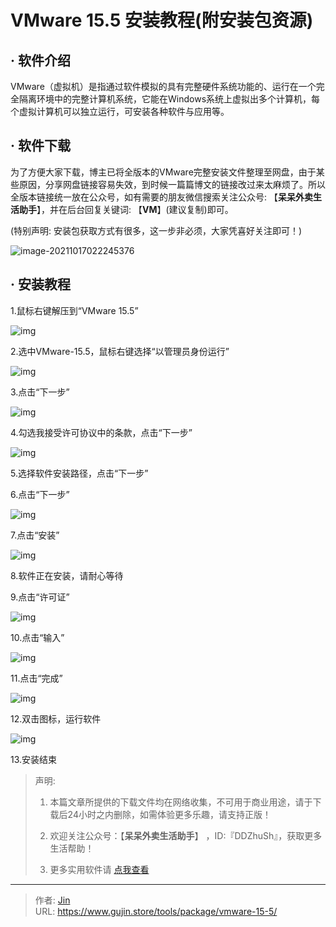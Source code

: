 # VMware 15.5 安装教程(附安装包资源)


## · 软件介绍
VMware（虚拟机）是指通过软件模拟的具有完整硬件系统功能的、运行在一个完全隔离环境中的完整计算机系统，它能在Windows系统上虚拟出多个计算机，每个虚拟计算机可以独立运行，可安装各种软件与应用等。


## · 软件下载
为了方便大家下载，博主已将全版本的VMware完整安装文件整理至网盘，由于某些原因，分享网盘链接容易失效，到时候一篇篇博文的链接改过来太麻烦了。所以全版本链接统一放在公众号，如有需要的朋友微信搜索关注公众号: 【**呆呆外卖生活助手**】，并在后台回复关键词: 【**VM**】(建议复制)即可。

(特别声明: 安装包获取方式有很多，这一步非必须，大家凭喜好关注即可！)

![image-20211017022245376](https://img.gujin.store/img/image-20211017022245376.png)

## · 安装教程

1.鼠标右键解压到“VMware 15.5”

![img](https://img.gujin.store/img/v2-ec4c563c95633d37e5f0c92421322e7e_720w.png)

2.选中VMware-15.5，鼠标右键选择“以管理员身份运行”

![img](https://img.gujin.store/img/v2-f98b1d1a5a563be7e9b42e4e3b4f9cbe_720w.png)

3.点击“下一步”

![img](https://img.gujin.store/img/v2-9a461f78fe752f0b9a58281cb63964f0_720w.png)

4.勾选我接受许可协议中的条款，点击“下一步”

![img](https://img.gujin.store/img/v2-3bd226032f3a42373e6120596a3a63ce_720w.png)

5.选择软件安装路径，点击“下一步”

6.点击“下一步”

![img](https://img.gujin.store/img/v2-f6bcded4a84ae06afe649f9266e6cdf0_720w.png)

7.点击“安装”

![img](https://img.gujin.store/img/v2-9f99f76f031fcce6399f87c800f5b051_720w.png)

8.软件正在安装，请耐心等待

9.点击“许可证”

![img](https://img.gujin.store/img/v2-e00a71308248c5cf93a14dd420479945_720w.png)

10.点击“输入”

![img](https://img.gujin.store/img/v2-c243aefa729e54c28a2988dcfc4d7db5_720w.png)

11.点击“完成”

![img](https://img.gujin.store/img/v2-695937e0ee203cd035bb88787bf1e8ac_720w.png)

12.双击图标，运行软件

![img](https://img.gujin.store/img/v2-69beff58085efea9491920a0158f831d_720w.png)

13.安装结束




> 声明: 
>
> 1. 本篇文章所提供的下载文件均在网络收集，不可用于商业用途，请于下载后24小时之内删除，如需体验更多乐趣，请支持正版！
>
> 2. 欢迎关注公众号：【**呆呆外卖生活助手**】 ，ID:『DDZhuSh』，获取更多生活帮助！
>
> 3. 更多实用软件请  [点我查看](/tools)

---

> 作者: [Jin](https://img.gujin.store/img/favicon.ico)  
> URL: https://www.gujin.store/tools/package/vmware-15-5/  

